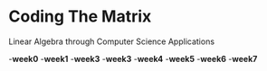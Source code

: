 # Coding The Matrix 

Linear Algebra through Computer Science Applications

-**week0**
-**week1**
-**week3**
-**week3**
-**week4**
-**week5**
-**week6**
-**week7**
